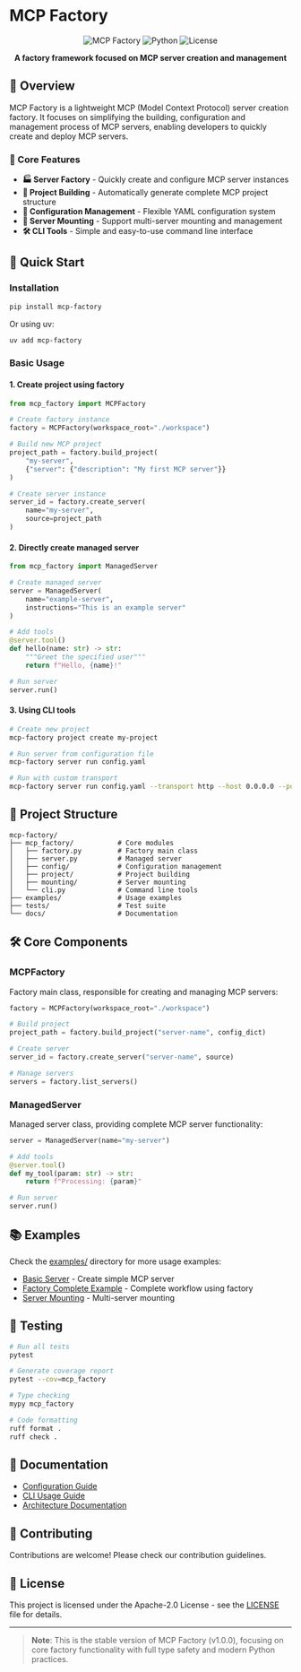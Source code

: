 # MCP Factory

<div align="center">

![MCP Factory](https://img.shields.io/badge/MCP-Factory-blue?style=for-the-badge)
![Python](https://img.shields.io/badge/Python-3.10+-green?style=for-the-badge)
![License](https://img.shields.io/badge/License-Apache--2.0-red?style=for-the-badge)

**A factory framework focused on MCP server creation and management**

</div>

## 🎯 Overview

MCP Factory is a lightweight MCP (Model Context Protocol) server creation factory. It focuses on simplifying the building, configuration and management process of MCP servers, enabling developers to quickly create and deploy MCP servers.

### 🌟 Core Features

- **🏭 Server Factory** - Quickly create and configure MCP server instances
- **📁 Project Building** - Automatically generate complete MCP project structure
- **🔧 Configuration Management** - Flexible YAML configuration system
- **🔗 Server Mounting** - Support multi-server mounting and management
- **🛠️ CLI Tools** - Simple and easy-to-use command line interface

## 🚀 Quick Start

### Installation

```bash
pip install mcp-factory
```

Or using uv:

```bash
uv add mcp-factory
```

### Basic Usage

#### 1. Create project using factory

```python
from mcp_factory import MCPFactory

# Create factory instance
factory = MCPFactory(workspace_root="./workspace")

# Build new MCP project
project_path = factory.build_project(
    "my-server", 
    {"server": {"description": "My first MCP server"}}
)

# Create server instance
server_id = factory.create_server(
    name="my-server",
    source=project_path
)
```

#### 2. Directly create managed server

```python
from mcp_factory import ManagedServer

# Create managed server
server = ManagedServer(
    name="example-server",
    instructions="This is an example server"
)

# Add tools
@server.tool()
def hello(name: str) -> str:
    """Greet the specified user"""
    return f"Hello, {name}!"

# Run server
server.run()
```

#### 3. Using CLI tools

```bash
# Create new project
mcp-factory project create my-project

# Run server from configuration file
mcp-factory server run config.yaml

# Run with custom transport
mcp-factory server run config.yaml --transport http --host 0.0.0.0 --port 8080
```

## 📁 Project Structure

```
mcp-factory/
├── mcp_factory/           # Core modules
│   ├── factory.py         # Factory main class
│   ├── server.py          # Managed server
│   ├── config/            # Configuration management
│   ├── project/           # Project building
│   ├── mounting/          # Server mounting
│   └── cli.py             # Command line tools
├── examples/              # Usage examples
├── tests/                 # Test suite
└── docs/                  # Documentation
```

## 🛠️ Core Components

### MCPFactory

Factory main class, responsible for creating and managing MCP servers:

```python
factory = MCPFactory(workspace_root="./workspace")

# Build project
project_path = factory.build_project("server-name", config_dict)

# Create server
server_id = factory.create_server("server-name", source)

# Manage servers
servers = factory.list_servers()
```

### ManagedServer

Managed server class, providing complete MCP server functionality:

```python
server = ManagedServer(name="my-server")

# Add tools
@server.tool()
def my_tool(param: str) -> str:
    return f"Processing: {param}"

# Run server
server.run()
```

## 📚 Examples

Check the [examples/](examples/) directory for more usage examples:

- [Basic Server](examples/basic_server.py) - Create simple MCP server
- [Factory Complete Example](examples/factory_complete.py) - Complete workflow using factory
- [Server Mounting](examples/mounting_servers.py) - Multi-server mounting

## 🧪 Testing

```bash
# Run all tests
pytest

# Generate coverage report
pytest --cov=mcp_factory

# Type checking
mypy mcp_factory

# Code formatting
ruff format .
ruff check .
```

## 📖 Documentation

- [Configuration Guide](docs/configuration.md)
- [CLI Usage Guide](docs/cli-guide.md)
- [Architecture Documentation](docs/architecture/)

## 🤝 Contributing

Contributions are welcome! Please check our contribution guidelines.

## 📄 License

This project is licensed under the Apache-2.0 License - see the [LICENSE](LICENSE) file for details.

---

> **Note**: This is the stable version of MCP Factory (v1.0.0), focusing on core factory functionality with full type safety and modern Python practices. 